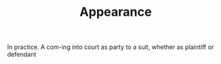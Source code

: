 ---
title: Appearance
letter: A
permalink: "/definitions/appearance.html"
body: In practice. A com-ing into court as party to a suit, whether as plaintiff or
  defendant
published_at: '2018-07-07'
source: Black's Law Dictionary
layout: post
---